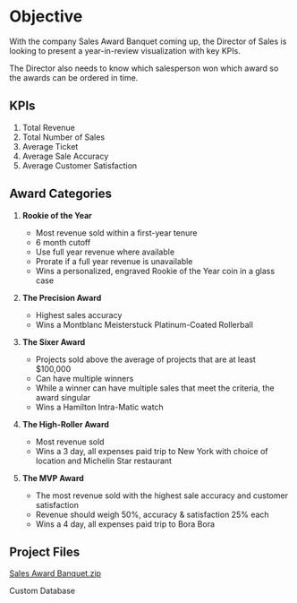 # Objective

With the company Sales Award Banquet coming up, the Director of Sales
is looking to present a year-in-review visualization with key KPIs.

The Director also needs to know which salesperson won which award
so the awards can be ordered in time.


## KPIs

1. Total Revenue
2. Total Number of Sales
3. Average Ticket
4. Average Sale Accuracy
5. Average Customer Satisfaction


## Award Categories
1. **Rookie of the Year**
   - Most revenue sold within a first-year tenure
   - 6 month cutoff 
   - Use full year revenue where available
   - Prorate if a full year revenue is unavailable
   - Wins a personalized, engraved Rookie of the Year coin in a glass case

2. **The Precision Award**
   - Highest sales accuracy
   - Wins a Montblanc Meisterstuck Platinum-Coated Rollerball

3. **The Sixer Award**
   - Projects sold above the average of projects that are at least $100,000
   - Can have multiple winners
   - While a winner can have multiple sales that meet the criteria, the award singular
   - Wins a Hamilton Intra-Matic watch

4. **The High-Roller Award**
   - Most revenue sold
   - Wins a 3 day, all expenses paid trip to New York with choice of location and Michelin Star restaurant
  
5. **The MVP Award**
   - The most revenue sold with the highest sale accuracy and customer satisfaction
   - Revenue should weigh 50%, accuracy & satisfaction 25% each
   - Wins a 4 day, all expenses paid trip to Bora Bora


## Project Files

[Sales Award Banquet.zip](https://github.com/andrwbrntt/Portfolio/files/14133172/Sales.Award.Banquet.zip)

Custom Database

